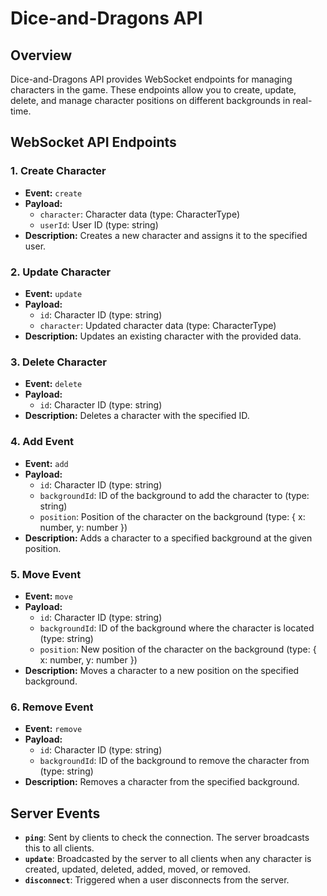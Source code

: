 # Dice-and-Dragons API

## Overview

Dice-and-Dragons API provides WebSocket endpoints for managing characters in the game. These endpoints allow you to create, update, delete, and manage character positions on different backgrounds in real-time.

## WebSocket API Endpoints

### 1. **Create Character**

- **Event:** `create`
- **Payload:**
  - `character`: Character data (type: CharacterType)
  - `userId`: User ID (type: string)
- **Description:** Creates a new character and assigns it to the specified user.

### 2. **Update Character**

- **Event:** `update`
- **Payload:**
  - `id`: Character ID (type: string)
  - `character`: Updated character data (type: CharacterType)
- **Description:** Updates an existing character with the provided data.

### 3. **Delete Character**

- **Event:** `delete`
- **Payload:**
  - `id`: Character ID (type: string)
- **Description:** Deletes a character with the specified ID.

### 4. **Add Event**

- **Event:** `add`
- **Payload:**
  - `id`: Character ID (type: string)
  - `backgroundId`: ID of the background to add the character to (type: string)
  - `position`: Position of the character on the background (type: { x: number, y: number })
- **Description:** Adds a character to a specified background at the given position.

### 5. **Move Event**

- **Event:** `move`
- **Payload:**
  - `id`: Character ID (type: string)
  - `backgroundId`: ID of the background where the character is located (type: string)
  - `position`: New position of the character on the background (type: { x: number, y: number })
- **Description:** Moves a character to a new position on the specified background.

### 6. **Remove Event**

- **Event:** `remove`
- **Payload:**
  - `id`: Character ID (type: string)
  - `backgroundId`: ID of the background to remove the character from (type: string)
- **Description:** Removes a character from the specified background.

## Server Events

- **`ping`**: Sent by clients to check the connection. The server broadcasts this to all clients.
- **`update`**: Broadcasted by the server to all clients when any character is created, updated, deleted, added, moved, or removed.
- **`disconnect`**: Triggered when a user disconnects from the server.
